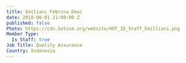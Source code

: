 ```yaml
---
title: Emiliani Febrina Dewi
date: 2018-06-01 21:00:00 Z
published: false
Photo: https://cdn.hotosm.org/website/HOT_ID_Staff_Emilliani.png
Member Type:
  Is Staff: true
Job Title: Quality Assurance
Country: Indonesia
---
```


